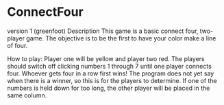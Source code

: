 # ConnectFour
version 1 (greenfoot)
Description
This game is a basic connect four, two-player game. The objective is to be the first to have your color make a line of four.

How to play:
Player one will be yellow and player two red. The players should switch off clicking numbers 1 through 7 until one player connects four. Whoever gets four in a row first wins! The program does not yet say when there is a winner, so this is for the players to determine. If one of the numbers is held down for too long, the other player will be placed in the same column.
